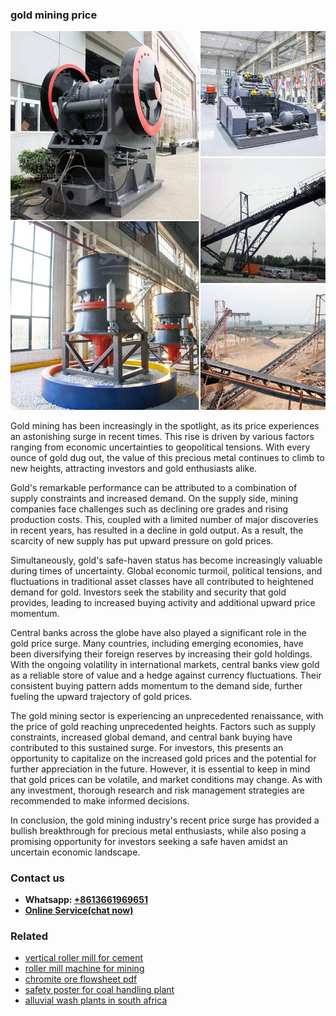 <h3>gold mining price</h3><img src='1704951756.jpg' alt=''><p>Gold mining has been increasingly in the spotlight, as its price experiences an astonishing surge in recent times. This rise is driven by various factors ranging from economic uncertainties to geopolitical tensions. With every ounce of gold dug out, the value of this precious metal continues to climb to new heights, attracting investors and gold enthusiasts alike.</p><p>Gold's remarkable performance can be attributed to a combination of supply constraints and increased demand. On the supply side, mining companies face challenges such as declining ore grades and rising production costs. This, coupled with a limited number of major discoveries in recent years, has resulted in a decline in gold output. As a result, the scarcity of new supply has put upward pressure on gold prices.</p><p>Simultaneously, gold's safe-haven status has become increasingly valuable during times of uncertainty. Global economic turmoil, political tensions, and fluctuations in traditional asset classes have all contributed to heightened demand for gold. Investors seek the stability and security that gold provides, leading to increased buying activity and additional upward price momentum.</p><p>Central banks across the globe have also played a significant role in the gold price surge. Many countries, including emerging economies, have been diversifying their foreign reserves by increasing their gold holdings. With the ongoing volatility in international markets, central banks view gold as a reliable store of value and a hedge against currency fluctuations. Their consistent buying pattern adds momentum to the demand side, further fueling the upward trajectory of gold prices.</p><p>The gold mining sector is experiencing an unprecedented renaissance, with the price of gold reaching unprecedented heights. Factors such as supply constraints, increased global demand, and central bank buying have contributed to this sustained surge. For investors, this presents an opportunity to capitalize on the increased gold prices and the potential for further appreciation in the future. However, it is essential to keep in mind that gold prices can be volatile, and market conditions may change. As with any investment, thorough research and risk management strategies are recommended to make informed decisions.</p><p>In conclusion, the gold mining industry's recent price surge has provided a bullish breakthrough for precious metal enthusiasts, while also posing a promising opportunity for investors seeking a safe haven amidst an uncertain economic landscape.</p><h3>Contact us</h3><ul><li><strong>Whatsapp:&nbsp;<a href="https://wa.me/8613661969651">+8613661969651</a></strong></li><li><a href="https://swt.shibang-china.com/?git&amp;zhl&amp;gold mining price"><strong>Online Service(chat now)</strong></a></li></ul><h3>Related</h3><ul><li><a href='vertical roller mill for cement.md'>vertical roller mill for cement</a></li><li><a href='roller mill machine for mining.md'>roller mill machine for mining</a></li><li><a href='chromite ore flowsheet pdf.md'>chromite ore flowsheet pdf</a></li><li><a href='safety poster for coal handling plant.md'>safety poster for coal handling plant</a></li><li><a href='alluvial wash plants in south africa.md'>alluvial wash plants in south africa</a></li></ul>